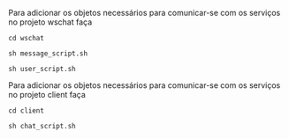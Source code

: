 Para adicionar os objetos necessários para comunicar-se com os serviços no projeto wschat faça

```
cd wschat

sh message_script.sh

sh user_script.sh
```

Para adicionar os objetos necessários para comunicar-se com os serviços no projeto client faça

```
cd client

sh chat_script.sh

```
